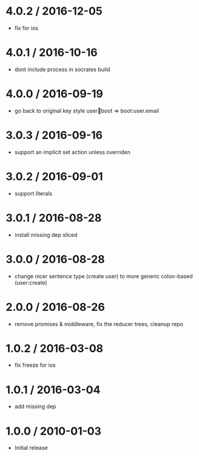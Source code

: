 
4.0.2 / 2016-12-05
==================

  * fix for ios

4.0.1 / 2016-10-16
==================

  * dont include process in socrates build

4.0.0 / 2016-09-19
==================

  * go back to original key style user:email:boot => boot:user.email

3.0.3 / 2016-09-16
==================

  * support an implicit set action unless overriden

3.0.2 / 2016-09-01
==================

  * support literals

3.0.1 / 2016-08-28
==================

  * install missing dep sliced

3.0.0 / 2016-08-28
==================

  * change nicer sentence type (create user) to more generic colon-based (user:create)

2.0.0 / 2016-08-26
==================

  * remove promises & middleware, fix the reducer trees, cleanup repo

1.0.2 / 2016-03-08
==================

  * fix freeze for ios

1.0.1 / 2016-03-04
==================

  * add missing dep

1.0.0 / 2010-01-03
==================

  * Initial release
